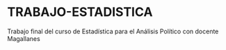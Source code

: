 # TRABAJO-ESTADISTICA
Trabajo final del curso de Estadística para el Análisis Político con docente Magallanes
